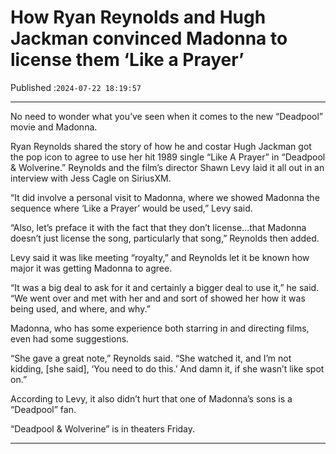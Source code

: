 # How Ryan Reynolds and Hugh Jackman convinced Madonna to license them ‘Like a Prayer’

Published :`2024-07-22 18:19:57`

---

No need to wonder what you’ve seen when it comes to the new “Deadpool” movie and Madonna.

Ryan Reynolds shared the story of how he and costar Hugh Jackman got the pop icon to agree to use her hit 1989 single “Like A Prayer” in “Deadpool & Wolverine.” Reynolds and the film’s director Shawn Levy laid it all out in an interview with Jess Cagle on SiriusXM.

“It did involve a personal visit to Madonna, where we showed Madonna the sequence where ‘Like a Prayer’ would be used,” Levy said.

“Also, let’s preface it with the fact that they don’t license…that Madonna doesn’t just license the song, particularly that song,” Reynolds then added.

Levy said it was like meeting “royalty,” and Reynolds let it be known how major it was getting Madonna to agree.

“It was a big deal to ask for it and certainly a bigger deal to use it,” he said. “We went over and met with her and and sort of showed her how it was being used, and where, and why.”

Madonna, who has some experience both starring in and directing films, even had some suggestions.

“She gave a great note,” Reynolds said. “She watched it, and I’m not kidding, [she said], ‘You need to do this.’ And damn it, if she wasn’t like spot on.”

According to Levy, it also didn’t hurt that one of Madonna’s sons is a “Deadpool” fan.

“Deadpool & Wolverine” is in theaters Friday.

---

